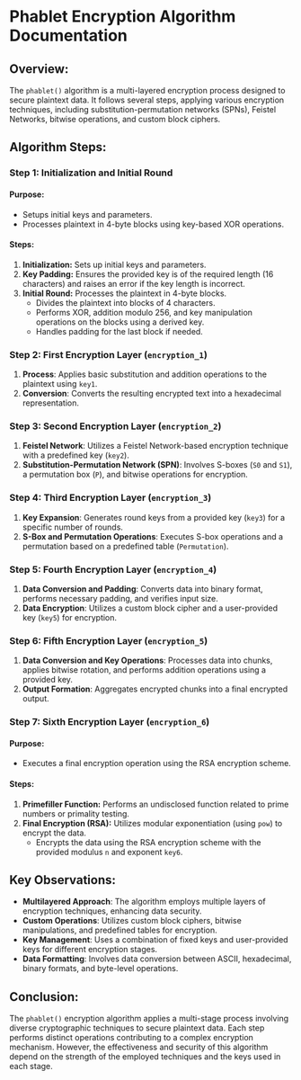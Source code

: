 # Phablet Encryption Algorithm Documentation

## Overview:
The `phablet()` algorithm is a multi-layered encryption process designed to secure plaintext data. It follows several steps, applying various encryption techniques, including substitution-permutation networks (SPNs), Feistel Networks, bitwise operations, and custom block ciphers.

## Algorithm Steps:

### Step 1: Initialization and Initial Round

#### Purpose:
- Setups initial keys and parameters.
- Processes plaintext in 4-byte blocks using key-based XOR operations.

#### Steps:
1. **Initialization:** Sets up initial keys and parameters.
2. **Key Padding:** Ensures the provided key is of the required length (16 characters) and raises an error if the key length is incorrect.
3. **Initial Round:** Processes the plaintext in 4-byte blocks.
   - Divides the plaintext into blocks of 4 characters.
   - Performs XOR, addition modulo 256, and key manipulation operations on the blocks using a derived key.
   - Handles padding for the last block if needed.

### Step 2: First Encryption Layer (`encryption_1`)
1. **Process**: Applies basic substitution and addition operations to the plaintext using `key1`.
2. **Conversion**: Converts the resulting encrypted text into a hexadecimal representation.

### Step 3: Second Encryption Layer (`encryption_2`)
1. **Feistel Network**: Utilizes a Feistel Network-based encryption technique with a predefined key (`key2`).
2. **Substitution-Permutation Network (SPN)**: Involves S-boxes (`S0` and `S1`), a permutation box (`P`), and bitwise operations for encryption.

### Step 4: Third Encryption Layer (`encryption_3`)
1. **Key Expansion**: Generates round keys from a provided key (`key3`) for a specific number of rounds.
2. **S-Box and Permutation Operations**: Executes S-box operations and a permutation based on a predefined table (`Permutation`).

### Step 5: Fourth Encryption Layer (`encryption_4`)
1. **Data Conversion and Padding**: Converts data into binary format, performs necessary padding, and verifies input size.
2. **Data Encryption**: Utilizes a custom block cipher and a user-provided key (`key5`) for encryption.

### Step 6: Fifth Encryption Layer (`encryption_5`)
1. **Data Conversion and Key Operations**: Processes data into chunks, applies bitwise rotation, and performs addition operations using a provided key.
2. **Output Formation**: Aggregates encrypted chunks into a final encrypted output.

### Step 7: Sixth Encryption Layer (`encryption_6`)
#### Purpose:
- Executes a final encryption operation using the RSA encryption scheme.

#### Steps:
1. **Primefiller Function:** Performs an undisclosed function related to prime numbers or primality testing.
2. **Final Encryption (RSA):** Utilizes modular exponentiation (using `pow`) to encrypt the data.
   - Encrypts the data using the RSA encryption scheme with the provided modulus `n` and exponent `key6`.

## Key Observations:
- **Multilayered Approach**: The algorithm employs multiple layers of encryption techniques, enhancing data security.
- **Custom Operations**: Utilizes custom block ciphers, bitwise manipulations, and predefined tables for encryption.
- **Key Management**: Uses a combination of fixed keys and user-provided keys for different encryption stages.
- **Data Formatting**: Involves data conversion between ASCII, hexadecimal, binary formats, and byte-level operations.

## Conclusion:
The `phablet()` encryption algorithm applies a multi-stage process involving diverse cryptographic techniques to secure plaintext data. Each step performs distinct operations contributing to a complex encryption mechanism. However, the effectiveness and security of this algorithm depend on the strength of the employed techniques and the keys used in each stage.